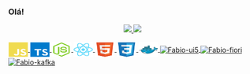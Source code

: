 ### Olá!

<div align="center">
  <a href="https://github.com/SJ-Fabio">
  <img height="180em" src="https://github-readme-stats.vercel.app/api?username=SJ-Fabio&show_icons=true&theme=dracula&include_all_commits=true&count_private=true"/>
  <img height="180em" src="https://github-readme-stats.vercel.app/api/top-langs/?username=SJ-Fabio&layout=compact&langs_count=7&theme=dracula"/>
</div>
  
  <div style="display: inline_block"><br>
  <img align="center" alt="Fabio-Js" height="30" width="40" src="https://raw.githubusercontent.com/devicons/devicon/master/icons/javascript/javascript-plain.svg">
  <img align="center" alt="Fabio-Ts" height="30" width="40" src="https://raw.githubusercontent.com/devicons/devicon/master/icons/typescript/typescript-plain.svg">
  <img align="center" alt="Fabio-node" height="30" width="40" src="https://raw.githubusercontent.com/devicons/devicon/master/icons/nodejs/nodejs-original.svg">
  <img align="center" alt="Fabio-React" height="30" width="40" src="https://raw.githubusercontent.com/devicons/devicon/master/icons/react/react-original.svg">
  <img align="center" alt="Fabio-HTML" height="30" width="40" src="https://raw.githubusercontent.com/devicons/devicon/master/icons/html5/html5-original.svg">
  <img align="center" alt="Fabio-CSS" height="30" width="40" src="https://raw.githubusercontent.com/devicons/devicon/master/icons/css3/css3-original.svg">
  <img align="center" alt="Fabio-docker" height="30" width="40" src="https://raw.githubusercontent.com/devicons/devicon/master/icons/docker/docker-original.svg">
  <img align="center" alt="Fabio-ui5" height="30" width="40" src="https://openui5.org/5bdd288371ed8100415f04563acc8dfe/phenix_blue.svg">
  <img align="center" alt="Fabio-fiori" height="30" width="40" src="https://logodix.com/logo/2063671.png">
    <img align="center" alt="Fabio-kafka" height="30" width="60" src="https://www.vectorlogo.zone/logos/apache_kafka/apache_kafka-ar21.svg">

</div>
